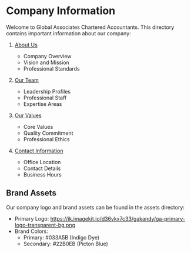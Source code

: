 # Company Information

Welcome to Global Associates Chartered Accountants. This directory contains important information about our company:

1. [About Us](./about.md)
   - Company Overview
   - Vision and Mission
   - Professional Standards

2. [Our Team](./team.md)
   - Leadership Profiles
   - Professional Staff
   - Expertise Areas

3. [Our Values](./values.md)
   - Core Values
   - Quality Commitment
   - Professional Ethics

4. [Contact Information](./contact.md)
   - Office Location
   - Contact Details
   - Business Hours

## Brand Assets
Our company logo and brand assets can be found in the assets directory:
- Primary Logo: https://ik.imagekit.io/d36vkx7c33/gakandy/ga-primary-logo-transparent-bg.png
- Brand Colors:
  - Primary: #033A5B (Indigo Dye)
  - Secondary: #22B0EB (Picton Blue)
